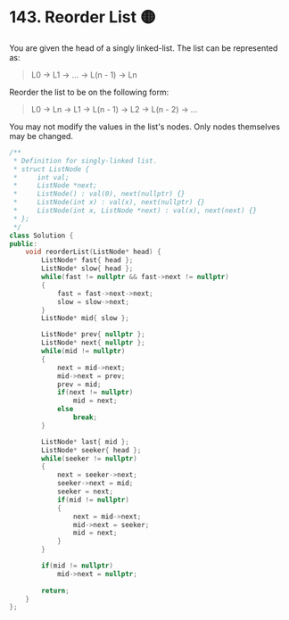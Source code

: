 # 143. Reorder List 🟡

You are given the head of a singly linked-list. The list can be represented as:

> L0 → L1 → … → L(n - 1) → Ln

Reorder the list to be on the following form:

> L0 → Ln → L1 → L(n - 1) → L2 → L(n - 2) → …

You may not modify the values in the list's nodes. Only nodes themselves may be changed.

```cpp
/**
 * Definition for singly-linked list.
 * struct ListNode {
 *     int val;
 *     ListNode *next;
 *     ListNode() : val(0), next(nullptr) {}
 *     ListNode(int x) : val(x), next(nullptr) {}
 *     ListNode(int x, ListNode *next) : val(x), next(next) {}
 * };
 */
class Solution {
public:
    void reorderList(ListNode* head) {
        ListNode* fast{ head };
        ListNode* slow{ head };
        while(fast != nullptr && fast->next != nullptr)
        {
            fast = fast->next->next;
            slow = slow->next;
        }
        ListNode* mid{ slow };

        ListNode* prev{ nullptr };
        ListNode* next{ nullptr };
        while(mid != nullptr)
        {
            next = mid->next;
            mid->next = prev;
            prev = mid;
            if(next != nullptr)
                mid = next;
            else
                break;
        }

        ListNode* last{ mid };
        ListNode* seeker{ head };
        while(seeker != nullptr)
        {
            next = seeker->next;
            seeker->next = mid;
            seeker = next;
            if(mid != nullptr)
            {
                next = mid->next;
                mid->next = seeker;
                mid = next;
            }
        }

        if(mid != nullptr)
            mid->next = nullptr;
        
        return;
    }
};
```
